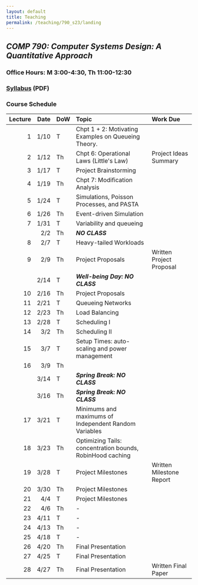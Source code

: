 ```yaml
---
layout: default 
title: Teaching 
permalink: /teaching/790_s23/landing
---
```

## ***COMP 790: Computer Systems Design: A Quantitative Approach***

### Office Hours: M 3:00-4:30, Th 11:00-12:30

### [Syllabus](./syllabus_w_policies.pdf) (PDF)


### Course Schedule

| Lecture | Date | DoW | Topic                                                     | Work Due                 |
| ------: | ---: | :-- | :-------------------------------------------------------- | :----------------------- |
| 1       | 1/10 | T   | Chpt 1 + 2: Motivating Examples on Queueing Theory.       |                          |
| 2       | 1/12 | Th  | Chpt 6: Operational Laws (Little's Law)                   | Project Ideas Summary    |
| 3       | 1/17 | T   | Project Brainstorming                                     |                          |
| 4       | 1/19 | Th  | Chpt 7: Modification Analysis                             |                          |
| 5       | 1/24 | T   | Simulations, Poisson Processes, and PASTA                 |                          |
| 6       | 1/26 | Th  | Event-driven Simulation                                   |                          |
| 7       | 1/31 | T   | Variability and queueing                                  |                          |
|         | 2/2  | Th  | ***NO CLASS***                                            |                          |
| 8       | 2/7  | T   | Heavy-tailed Workloads                                    |                          |
| 9       | 2/9  | Th  | Project Proposals                                         | Written Project Proposal |
|         | 2/14 | T   | ***Well-being Day: NO CLASS***                            |                          |
| 10      | 2/16 | Th  | Project Proposals                                         |                          |
| 11      | 2/21 | T   | Queueing Networks                                         |                          |
| 12      | 2/23 | Th  | Load Balancing                                            |                          |
| 13      | 2/28 | T   | Scheduling I                                              |                          |
| 14      | 3/2  | Th  | Scheduling II                                             |                          |
| 15      | 3/7  | T   | Setup Times: auto-scaling and power management            |                          |
| 16      | 3/9  | Th  |                                                           |                          |
|         | 3/14 | T   | ***Spring Break: NO CLASS***                              |                          |
|         | 3/16 | Th  | ***Spring Break: NO CLASS***                              |                          |
| 17      | 3/21 | T   | Minimums and maximums of Independent Random Variables     |                          |
| 18      | 3/23 | Th  | Optimizing Tails: concentration bounds, RobinHood caching |                          |
| 19      | 3/28 | T   | Project Milestones                                        | Written Milestone Report |
| 20      | 3/30 | Th  | Project Milestones                                        |                          |
| 21      | 4/4  | T   | Project Milestones                                        |                          |
| 22      | 4/6  | Th  | -                                                         |                          |
| 23      | 4/11 | T   | -                                                         |                          |
| 24      | 4/13 | Th  | -                                                         |                          |
| 25      | 4/18 | T   | -                                                         |                          |
| 26      | 4/20 | Th  | Final Presentation                                        |                          |
| 27      | 4/25 | T   | Final Presentation                                        |                          |
| 28      | 4/27 | Th  | Final Presentation                                        | Written Final Paper      |
